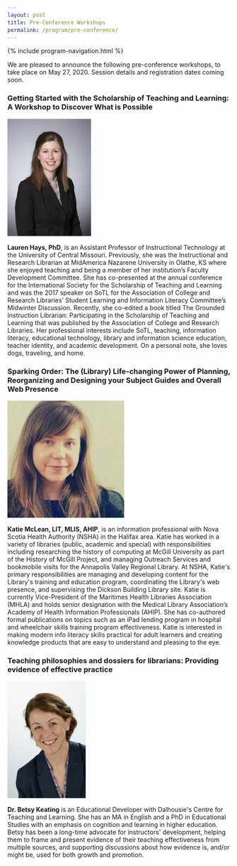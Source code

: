 ```yaml
---
layout: post
title: Pre-Conference Workshops
permalink: /program/pre-conference/
---
```


{% include program-navigation.html %}

We are pleased to announce the following pre-conference workshops, to take place on May 27, 2020. Session details and registration dates coming soon. 

### Getting Started with the Scholarship of Teaching and Learning: A Workshop to Discover What is Possible ###

<!-- One of the best ways to inform teaching and learning is by asking questions, and the Scholarship of Teaching and Learning (SoTL) helps instructors do just that. SoTL is a movement in higher education to study teaching and learning in order to improve both. SoTL continues to grow internationally and has recently gained momentum in librarianship. As librarians and information literacy professionals, there is much we can learn from engaging with SoTL. We also have much to contribute. 

<!-- The goals of this pre-conference are for attendees to: 
.Determine why SoTL is a good fit for the study of information literacy, 
.Identify what they can do with SoTL, 
.Decide how they wish to engage with SoTL, 
.Brainstorm SoTL questions, 
.Create an action plan for a SoTL project.  -->

<!-- Through active learning exercises, attendees will use a project planning toolkit to create an action plan for a SoTL project. Workshop attendees will engage in discussions that focus on their local teaching context and how that context impacts the SoTL work they wish to do. With a focus on asking good questions, attendees will consider teaching and learning phenomena they are curious about and what SoTL questions they want to ask to help them gain insight into their own teaching and their students’ learning. Attendees will also identify potential collaborators, brainstorm ideas for a research design, and determine how best to engage with SoTL. Attendees will leave the session with concrete ideas for moving forward with their own SoTL project.  -->
![Lauren Hays](/assets/images/PCLaurenHays264.jpg "Lauren Hays")

**Lauren Hays, PhD**, is an Assistant Professor of Instructional Technology at the University of Central Missouri. Previously, she was the Instructional and Research Librarian at MidAmerica Nazarene University in Olathe, KS where she enjoyed teaching and being a member of her institution’s Faculty Development Committee. She has co-presented at the annual conference for the International Society for the Scholarship of Teaching and Learning and was the 2017 speaker on SoTL for the Association of College and Research Libraries’ Student Learning and Information Literacy Committee’s Midwinter Discussion. Recently, she co-edited a book titled The Grounded Instruction Librarian: Participating in the Scholarship of Teaching and Learning that was published by the Association of College and Research Libraries. Her professional interests include SoTL, teaching, information literacy, educational technology, library and information science education, teacher identity, and academic development. On a personal note, she loves dogs, traveling, and home.   

### Sparking Order: The (Library) Life-changing Power of Planning, Reorganizing and Designing your Subject Guides and Overall Web Presence ###
![Katie McLean](/assets/images/PCkatie-mclean264.jpg "Katie McLean")

**Katie McLean, LIT, MLIS, AHIP**, is an information professional with Nova Scotia Health Authority (NSHA) in the Halifax area. Katie has worked in a variety of libraries (public, academic and special) with responsibilities including researching the history of computing at McGill University as part of the History of McGill Project, and managing Outreach Services and bookmobile visits for the Annapolis Valley Regional Library. At NSHA, Katie's primary responsibilities are managing and developing content for the Library's training and education program, coordinating the Library's web presence, and supervising the Dickson Building Library site. Katie is currently Vice-President of the Maritimes Health Libraries Association (MHLA) and holds senior designation with the Medical Library Association’s Academy of Health Information Professionals (AHIP). She has co-authored formal publications on topics such as an iPad lending program in hospital and wheelchair skills training program effectiveness. Katie is interested in making modern info literacy skills practical for adult learners and creating knowledge products that are easy to understand and pleasing to the eye.

### Teaching philosophies and dossiers for librarians: Providing evidence of effective practice ###
![Betsy Keating](/assets/images/PCBetsyKeating264.jpg "Betsy Keating")

**Dr. Betsy Keating** is an Educational Developer with Dalhousie's Centre for Teaching and Learning. She has an MA in English and a PhD in Educational Studies with an emphasis on cognition and learning in higher education. Betsy has been a long-time advocate for instructors' development, helping them to frame and present evidence of their teaching effectiveness from multiple sources, and supporting discussions about how evidence is, and/or might be, used for both growth and promotion. 
